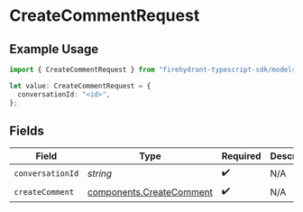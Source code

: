 # CreateCommentRequest

## Example Usage

```typescript
import { CreateCommentRequest } from "firehydrant-typescript-sdk/models/operations";

let value: CreateCommentRequest = {
  conversationId: "<id>",
};
```

## Fields

| Field                                                                | Type                                                                 | Required                                                             | Description                                                          |
| -------------------------------------------------------------------- | -------------------------------------------------------------------- | -------------------------------------------------------------------- | -------------------------------------------------------------------- |
| `conversationId`                                                     | *string*                                                             | :heavy_check_mark:                                                   | N/A                                                                  |
| `createComment`                                                      | [components.CreateComment](../../models/components/createcomment.md) | :heavy_check_mark:                                                   | N/A                                                                  |